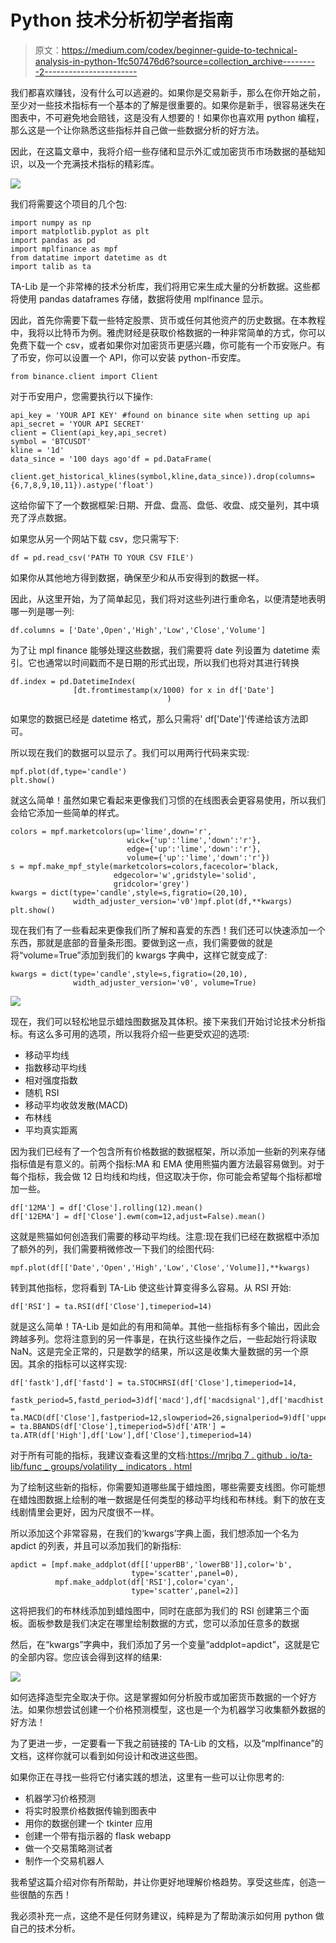 # Python 技术分析初学者指南

> 原文：<https://medium.com/codex/beginner-guide-to-technical-analysis-in-python-1fc507476d6?source=collection_archive---------2----------------------->

我们都喜欢赚钱，没有什么可以逃避的。如果你是交易新手，那么在你开始之前，至少对一些技术指标有一个基本的了解是很重要的。如果你是新手，很容易迷失在图表中，不可避免地会赔钱，这是没有人想要的！如果你也喜欢用 python 编程，那么这是一个让你熟悉这些指标并自己做一些数据分析的好方法。

因此，在这篇文章中，我将介绍一些存储和显示外汇或加密货币市场数据的基础知识，以及一个充满技术指标的精彩库。

![](img/89f96c5d7bcd401e0b0997d53fc59892.png)

我们将需要这个项目的几个包:

```
import numpy as np
import matplotlib.pyplot as plt
import pandas as pd
import mplfinance as mpf
from datatime import datetime as dt
import talib as ta
```

TA-Lib 是一个非常棒的技术分析库，我们将用它来生成大量的分析数据。这些都将使用 pandas dataframes 存储，数据将使用 mplfinance 显示。

因此，首先你需要下载一些特定股票、货币或任何其他资产的历史数据。在本教程中，我将以比特币为例。雅虎财经是获取价格数据的一种非常简单的方式，你可以免费下载一个 csv，或者如果你对加密货币更感兴趣，你可能有一个币安账户。有了币安，你可以设置一个 API，你可以安装 python-币安库。

```
from binance.client import Client
```

对于币安用户，您需要执行以下操作:

```
api_key = 'YOUR API KEY' #found on binance site when setting up api
api_secret = 'YOUR API SECRET'
client = Client(api_key,api_secret)
symbol = 'BTCUSDT'
kline = '1d'
data_since = '100 days ago'df = pd.DataFrame(
            client.get_historical_klines(symbol,kline,data_since)).drop(columns={6,7,8,9,10,11}).astype('float')
```

这给你留下了一个数据框架:日期、开盘、盘高、盘低、收盘、成交量列，其中填充了浮点数据。

如果您从另一个网站下载 csv，您只需写下:

```
df = pd.read_csv('PATH TO YOUR CSV FILE')
```

如果你从其他地方得到数据，确保至少和从币安得到的数据一样。

因此，从这里开始，为了简单起见，我们将对这些列进行重命名，以便清楚地表明哪一列是哪一列:

```
df.columns = ['Date',Open','High','Low','Close','Volume']
```

为了让 mpl finance 能够处理这些数据，我们需要将 date 列设置为 datetime 索引。它也通常以时间戳而不是日期的形式出现，所以我们也将对其进行转换

```
df.index = pd.DatetimeIndex(
              [dt.fromtimestamp(x/1000) for x in df['Date']
                                   )
```

如果您的数据已经是 datetime 格式，那么只需将' df['Date']'传递给该方法即可。

所以现在我们的数据可以显示了。我们可以用两行代码来实现:

```
mpf.plot(df,type='candle')
plt.show()
```

就这么简单！虽然如果它看起来更像我们习惯的在线图表会更容易使用，所以我们会给它添加一些简单的样式。

```
colors = mpf.marketcolors(up='lime',down='r',
                          wick={'up':'lime','down':'r'},
                          edge={'up':'lime','down':'r'},
                          volume={'up':'lime','down':'r'})
s = mpf.make_mpf_style(marketcolors=colors,facecolor='black,
                       edgecolor='w',gridstyle='solid',
                       gridcolor='grey')
kwargs = dict(type='candle',style=s,figratio=(20,10),
              width_adjuster_version='v0')mpf.plot(df,**kwargs)
plt.show()
```

现在我们有了一些看起来更像我们所了解和喜爱的东西！我们还可以快速添加一个东西，那就是底部的音量条形图。要做到这一点，我们需要做的就是将“volume=True”添加到我们的 kwargs 字典中，这样它就变成了:

```
kwargs = dict(type='candle',style=s,figratio=(20,10),
              width_adjuster_version='v0', volume=True)
```

![](img/fdf36386f8e007144c76d6a838cfb7a2.png)

现在，我们可以轻松地显示蜡烛图数据及其体积。接下来我们开始讨论技术分析指标。有这么多可用的选项，所以我将介绍一些更受欢迎的选项:

*   移动平均线
*   指数移动平均线
*   相对强度指数
*   随机 RSI
*   移动平均收敛发散(MACD)
*   布林线
*   平均真实距离

因为我们已经有了一个包含所有价格数据的数据框架，所以添加一些新的列来存储指标值是有意义的。前两个指标:MA 和 EMA 使用熊猫内置方法最容易做到。对于每个指标，我会做 12 日均线和均线，但这取决于你，你可能会希望每个指标都增加一些。

```
df['12MA'] = df['Close'].rolling(12).mean()
df['12EMA'] = df['Close'].ewm(com=12,adjust=False).mean()
```

这就是熊猫如何创造我们需要的移动平均线。注意:现在我们已经在数据框中添加了额外的列，我们需要稍微修改一下我们的绘图代码:

```
mpf.plot(df[['Date','Open','High','Low','Close','Volume]],**kwargs)
```

转到其他指标，您将看到 TA-Lib 使这些计算变得多么容易。从 RSI 开始:

```
df['RSI'] = ta.RSI(df['Close'],timeperiod=14)
```

就是这么简单！TA-Lib 是如此的有用和简单。其他一些指标有多个输出，因此会跨越多列。您将注意到的另一件事是，在执行这些操作之后，一些起始行将读取 NaN。这是完全正常的，只是数学的结果，所以这是收集大量数据的另一个原因。其余的指标可以这样实现:

```
df['fastk'],df['fastd'] = ta.STOCHRSI(df['Close'],timeperiod=14,
                                      fastk_period=5,fastd_period=3)df['macd'],df['macdsignal'],df['macdhist'] = ta.MACD(df['Close'],fastperiod=12,slowperiod=26,signalperiod=9)df['upperBB'],df['midBB'],df['lowerBB'] = ta.BBANDS(df['Close'],timeperiod=5)df['ATR'] = ta.ATR(df['High'],df['Low'],df['Close'],timeperiod=14)
```

对于所有可能的指标，我建议查看这里的文档:[https://mrjbq 7 . github . io/ta-lib/func _ groups/volatility _ indicators . html](https://mrjbq7.github.io/ta-lib/func_groups/volatility_indicators.html)

为了绘制这些新的指标，你需要知道哪些属于蜡烛图，哪些需要支线图。你可能想在蜡烛图数据上绘制的唯一数据是任何类型的移动平均线和布林线。剩下的放在支线剧情里会更好，因为尺度很不一样。

所以添加这个非常容易，在我们的‘kwargs’字典上面，我们想添加一个名为 apdict 的列表，并且可以添加我们的新指标:

```
apdict = [mpf.make_addplot(df[['upperBB','lowerBB']],color='b',
                           type='scatter',panel=0),
          mpf.make_addplot(df['RSI'],color='cyan',
                           type='scatter',panel=2)]
```

这将把我们的布林线添加到蜡烛图中，同时在底部为我们的 RSI 创建第三个面板。面板参数是我们决定在哪里绘制数据的方式，您可以添加任意多的数据

然后，在“kwargs”字典中，我们添加了另一个变量“addplot=apdict”，这就是它的全部内容。您应该会得到这样的结果:

![](img/dfda5035f90700740e05cc6a8514d08c.png)

如何选择造型完全取决于你。这是掌握如何分析股市或加密货币数据的一个好方法。如果你想尝试创建一个价格预测模型，这也是一个为机器学习收集额外数据的好方法！

为了更进一步，一定要看一下我之前链接的 TA-Lib 的文档，以及“mplfinance”的文档，这样你就可以看到如何设计和改进这些图。

如果你正在寻找一些将它付诸实践的想法，这里有一些可以让你思考的:

*   机器学习价格预测
*   将实时股票价格数据传输到图表中
*   用你的数据创建一个 tkinter 应用
*   创建一个带有指示器的 flask webapp
*   做一个交易策略测试者
*   制作一个交易机器人

我希望这篇介绍对你有所帮助，并让你更好地理解价格趋势。享受这些库，创造一些很酷的东西！

我必须补充一点，这绝不是任何财务建议，纯粹是为了帮助演示如何用 python 做自己的技术分析。